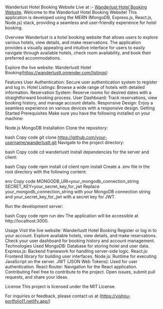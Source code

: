 Wanderlust Hotel Booking Website
Live at :- [Wanderlust Hotel Booking Website](https://wanderlustt.onrender.com/listings).
Welcome to the Wanderlust Hotel Booking Website! This application is developed using the MERN (MongoDB, Express.js, React.js, Node.js) stack, providing a seamless and user-friendly experience for hotel booking.


Overview
Wanderlust is a hotel booking website that allows users to explore various hotels, view details, and make reservations. The application provides a visually appealing and intuitive interface for users to easily navigate through available hotels, check room availability, and book their preferred accommodations.

Explore the live website: Wanderlustt Hotel Booking(https://wanderlustt.onrender.com/listings)

Features
User Authentication: Secure user authentication system to register and log in.
Hotel Listings: Browse a wide range of hotels with detailed information.
Reservation System: Reserve rooms for desired dates with a straightforward booking process.
User Dashboard: Track reservations, view booking history, and manage account details.
Responsive Design: Enjoy a seamless experience on various devices with a responsive design.
Getting Started
Prerequisites
Make sure you have the following installed on your machine:

Node.js
MongoDB
Installation
Clone the repository:

bash
Copy code
git clone https://github.com/your-username/wanderlustt.git
Navigate to the project directory:

bash
Copy code
cd wanderlustt
Install dependencies for the server and client:

bash
Copy code
npm install
cd client
npm install
Create a .env file in the root directory with the following content:

env
Copy code
MONGODB_URI=your_mongodb_connection_string
SECRET_KEY=your_secret_key_for_jwt
Replace your_mongodb_connection_string with your MongoDB connection string and your_secret_key_for_jwt with a secret key for JWT.

Run the development server:

bash
Copy code
npm run dev
The application will be accessible at http://localhost:3000.

Usage
Visit the live website: Wanderlustt Hotel Booking
Register or log in to your account.
Explore available hotels, view details, and make reservations.
Check your user dashboard for booking history and account management.
Technologies Used
MongoDB: Database for storing hotel and user data.
Express.js: Backend framework for handling server-side logic.
React.js: Frontend library for building user interfaces.
Node.js: Runtime for executing JavaScript on the server.
JWT (JSON Web Tokens): Used for user authentication.
React Router: Navigation for the React application.
Contributing
Feel free to contribute to the project. Open issues, submit pull requests, and share your ideas.

License
This project is licensed under the MIT License.


For inquiries or feedback, please contact us at (https://vishnu-portfolio11.netlify.app/)

